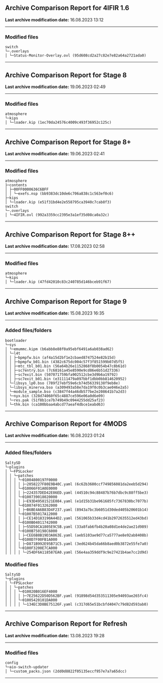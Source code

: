 <h2>Archive Comparison Report for <b>4IFIR 1.6</b></h2><b>Last archive modification date:</b> 16.08.2023 13:12<hr>

<h3>Modified files</h3>
<code>switch
└─.overlays
│ └─Status-Monitor-Overlay.ovl (95d608cd2a27c82e7e82a64a2721ada0)
</code>
<hr>

<h2>Archive Comparison Report for <b>Stage 8</b></h2><b>Last archive modification date:</b> 19.06.2023 02:49<hr>

<h3>Modified files</h3>
<code>atmosphere
└─kips
│ └─loader.kip (1ec70da24576c4009c493f36952c125c)
</code>
<hr>

<h2>Archive Comparison Report for <b>Stage 8+</b></h2><b>Last archive modification date:</b> 19.06.2023 02:41<hr>

<h3>Modified files</h3>
<code>atmosphere
├─contents
│ ├─00FF0000636C6BFF
│ │ └─exefs.nsp (bb9383dc10de6c706a838c1c563ef0c6)
├─kips
│ └─loader.kip (e51f31bd4e2e558795ca3940c7cab8f3)
switch
└─.overlays
│ └─4IFIR.ovl (992a3359cc2395e3a1ef35d08ca0a32c)
</code>
<hr>

<h2>Archive Comparison Report for <b>Stage 8++</b></h2><b>Last archive modification date:</b> 17.08.2023 02:58<hr>

<h3>Modified files</h3>
<code>atmosphere
└─kips
│ └─loader.kip (47fd42010c83c240785d146bceb91f67)
</code>
<hr>

<h2>Archive Comparison Report for <b>Stage 9</b></h2><b>Last archive modification date:</b> 15.08.2023 16:35<hr>

<h3>Added files/folders</h3>
<code>bootloader
└─sys
│ └─emummc.kipm (b6abb8e88f0a95ebf6491a6ab038ad62)
│ └─l4t
│ │ ├─bpmpfw.bin (af4a15d2bf1e2cbaed8747524e82b15d)
│ │ ├─bpmpfw_b01.bin (4382c675dc004c57f3f851599b07d5f5)
│ │ ├─mtc_tbl_b01.bin (56a64b26e1152868f8b0054b47c8b61d)
│ │ ├─sc7entry.bin (7c68161a45e8590e9cd86e6b51d27336)
│ │ ├─sc7exit.bin (507071759bfa902512cbe3d9b6a19792)
│ │ ├─sc7exit_b01.bin (e31111479a097bbf1dbb0bb814620952)
│ └─libsys_lp0.bso (789f27ebf59e6cb74d56339138f9eb8e)
│ └─libsys_minerva.bso (a309493a58e7da19f0c0b3cae046e2a5)
│ └─module_sample.bso (c3847f44a46db577be2e208641b7a2d3)
│ └─nyx.bin (328d74060f65c4887ce596e06a0d6e09)
│ └─res.pak (51f8b1ce7b749b49c0944255dd25af23)
│ └─thk.bin (ca100bbaa4abcd77aeaf4dbce1eabd63)
</code>
<hr>

<h2>Archive Comparison Report for <b>4MODS</b></h2><b>Last archive modification date:</b> 16.08.2023 01:24<hr>

<h3>Added files/folders</h3>
<code>SaltySD
└─plugins
│ └─FPSLocker
│ │ └─patches
│ │ │ └─01004800197F0000
│ │ │ │ ├─2058227F80E9B40C.yaml (6c62b3600ccf749856081da2eeb5d294)
│ │ │ └─010066F01A0E0000
│ │ │ │ ├─224357DED42E86ED.yaml (44510c94c88487b76b7dbc9c88ff5be3)
│ │ │ └─0100739018020000
│ │ │ │ ├─E93D49581521E084.yaml (e1d15b31be961685fc7367830bc7077b)
│ │ │ └─010074F013262000
│ │ │ │ ├─B6BE4A6B83D4F237.yaml (8943a7bc3b6051d30ded405b20601b14)
│ │ │ └─01007B5017A12000
│ │ │ │ ├─CE14D183190A44D2.yaml (561065b33d4cd41b2972635512ed43bd)
│ │ │ └─0100B04011742000
│ │ │ │ ├─55D50CA1805E9C5B.yaml (33a8fab6fb4b20a08d1e4de2ae21d989)
│ │ │ └─0100B750198C6000
│ │ │ │ ├─CEE6B8B19D3A863E.yaml (aeb5103ae9d77ca5777ae8e92ab8408b)
│ │ │ └─0100D7F00FB1A000
│ │ │ │ ├─D871B992E95B71C5.yaml (3ed624b45da66b8aed0b3872e55fe7a0)
│ │ │ └─0100F3200E7CA000
│ │ │ │ └─254DF6A118587EA0.yaml (56e4aa359ddf9c9e27421b4ae7cc2d9d)
</code>
<h3>Modified files</h3>
<code>SaltySD
└─plugins
│ └─FPSLocker
│ │ └─patches
│ │ │ └─010020B016EF4000
│ │ │ │ ├─7E25622D50D562BF.yaml (91898d54d353511305e94093ae265fc4)
│ │ │ └─01005420101DA000
│ │ │ │ └─134EC3D8BE75126F.yaml (c317d65e51bcbfd4047c79d82d593ab0)
</code>
<hr>

<h2>Archive Comparison Report for <b>Refresh</b></h2><b>Last archive modification date:</b> 13.08.2023 19:28<hr>

<h3>Modified files</h3>
<code>config
└─aio-switch-updater
│ └─custom_packs.json (2dd0d8822f05135eccf957e7a7a65dcc)
</code>
<hr>

